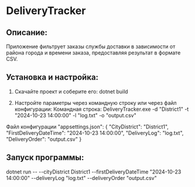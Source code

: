 # DeliveryTracker

## Описание:

Приложение фильтрует заказы службы доставки в зависимости от района города и времени заказа, предоставляя результат в формате CSV.

## Установка и настройка:

1. Скачайте проект и соберите его:
dotnet build

2. Настройте параметры через командную строку или через файл конфигурации:
Командная строка:
DeliveryTracker.exe -d "District1" -t "2024-10-23 14:00:00" -l "log.txt" -o "output.csv"

Файл конфигурации "appsettings.json":
{
    "CityDistrict": "District1",
    "FirstDeliveryDateTime": "2024-10-23 14:00:00",
    "DeliveryLog": "log.txt",
    "DeliveryOrder": "output.csv"
}

## Запуск программы:
dotnet run -- --cityDistrict District1 --firstDeliveryDateTime "2024-10-23 14:00:00" --deliveryLog "log.txt" --deliveryOrder "output.csv"
